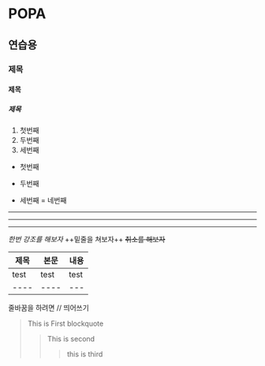 # POPA
## 연습용
### 제목
#### 제목
##### 제목
1. 첫번째
2. 두번째
3. 세번째
* 첫번째
- 두번째
+ 세번째
= 네번째
*****
***
---
*한번 강조를 해보자*
++밑줄을 쳐보자++
~~취소를 해보자~~

|제목|본문|내용|
|--------------------|-----|----|
|test|test|test|
|----|----|---|


줄바꿈을 하려면   // 띄어쓰기

> This is First blockquote
> > This is second
> > > this is third
